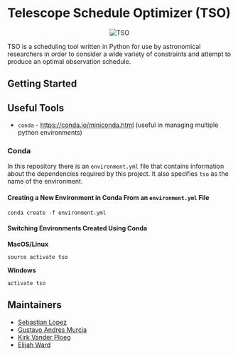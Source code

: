 # Telescope Schedule Optimizer (TSO)

<p align="center">
<img align="center" src="https://github.com/elijah-ward/TSO/blob/master/images/TSO.png" alt="TSO"/>
</p>

TSO is a scheduling tool written in Python for use by astronomical researchers in order to consider a wide variety of constraints and attempt to produce an optimal observation schedule.

## Getting Started

## Useful Tools

- `conda` - https://conda.io/miniconda.html (useful in managing multiple python environments)

### Conda

In this repository there is an `environment.yml` file that contains information about the dependencies required by this project. It also specifies `tso` as the name of the environment.

#### Creating a New Environment in Conda From an `environment.yml` File

```
conda create -f environment.yml
```

#### Switching Environments Created Using Conda

**MacOS/Linux**
```
source activate tso
```
**Windows**
```
activate tso
```

## Maintainers

- [Sebastian Lopez](https://github.com/se95lopez)
- [Gustavo Andres Murcia](https://github.com/GAUNSD)
- [Kirk Vander Ploeg](https://github.com/Kirk-V)
- [Elijah Ward](https://github.com/elijah-ward)

